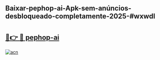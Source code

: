 ## Baixar-pephop-ai-Apk-sem-anúncios-desbloqueado-completamente-2025-#wxwdl

# <h2><a href="https://ainizakaria.my?title=pephop-ai&ref=20M">🔗👉 🔴 pephop-ai</a></h2>

[![acn](https://github.com/user-attachments/assets/0f9c940e-d8b0-45ae-aac7-cd30a18b3e1c)](https://ainizakaria.my?title=pephop-ai&ref=20M)

